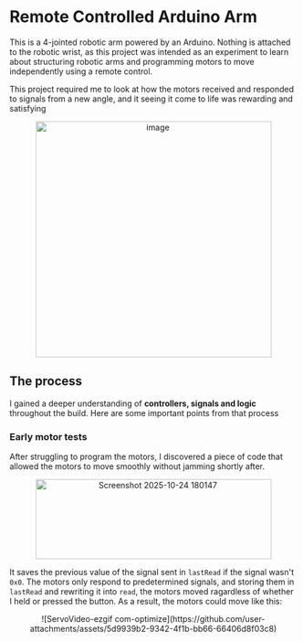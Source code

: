 # **Remote Controlled Arduino Arm**
This is a 4-jointed robotic arm powered by an Arduino. Nothing is attached to the robotic wrist, as this project was intended as an experiment to learn about structuring robotic arms and programming motors to move independently using a remote control. 

This project required me to look at how the motors received and responded to signals from a new angle, and it seeing it come to life was rewarding and satisfying

<p align="center">
<img width="413" height="413" alt="image" src="https://github.com/user-attachments/assets/955e391d-15c2-4b4b-ab5b-bf5e189fe6c5" />
</p>

## **The process** 
I gained a deeper understanding of **controllers, signals and logic** throughout the build. Here are some important points from that process

### **Early motor tests**
After struggling to program the motors, I discovered a piece of code that allowed the motors to move smoothly without jamming shortly after. 

<p align="center">
<img width="413" height="140" alt="Screenshot 2025-10-24 180147" src="https://github.com/user-attachments/assets/f06f15e8-43b3-4468-a1d3-8509d3dbbd02" />
</p>

It saves the previous value of the signal sent in `lastRead` if the signal wasn't `0x0`. The motors only respond to predetermined signals, and storing them in `lastRead` and rewriting it into `read`, the motors moved ragardless of whether I held or pressed the button. As a result, the motors could move like this: 

<p align="center">
![ServoVideo-ezgif com-optimize](https://github.com/user-attachments/assets/5d9939b2-9342-4f1b-bb66-66406d8f03c8)
</p>




